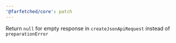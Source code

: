 ```yaml
---
'@farfetched/core': patch
---
```


Return `null` for empty response in `createJsonApiRequest` instead of `preparationError`
